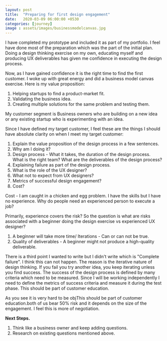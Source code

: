 ```yaml
---
layout: post
title:  "Preparing for first design engagement"
date:   2020-03-09 06:00:00 +0530
categories: [journey]
image : assets/images/businessmodelcanvas.jpg
---
```


I have completed my prototype and included it as part of my portfolio. I feel have done most of the preparation which was the part of the initial plan. Doing a design thinking exercise on my own, educating myself and producing UX deliverables has given me confidence in executing the design process. 

Now, as I have gained confidence it is the right time to find the first customer.  I woke up with great energy and did a business model canvas exercise.  Here is my value proposition:

1. Helping startups to find a product-market fit.
2. Validating the business idea.
3. Creating multiple solutions for the same problem and testing them.

My customer segment is Business owners who are building on a new idea or any existing startup who is experimenting with an idea. 

Since I have defined my target customer, I feel these are the things I should have absolute clarity on when I meet my target customer:

1. Explain the value proposition of the design process in a few sentences.
2. Why am I doing it?
3. Design process -  What it takes, the duration of the design process.  What is the right team? What are the deliverables of the design process? 
4. Explaining failure as part of the design process.
5. What is the role of the UX designer? 
6. What not to expect from UX designers?
7. Metrics of successful design engagement?
7. Cost?

Cost - I am caught in a chicken and egg problem.  I have the skills but I have no experience. Why do people need an experienced person to execute a job? 

Primarily, experience covers the risk?  So the question is what are risks associated with a beginner doing the design exercise vs experienced UX designer?  

1. A beginner will take more time/ Iterations - Can or can not be true.
2. Quality of deliverables - A beginner might not produce a high-quality deliverable.

There is a third point I wanted to write but I didn't write which is "Complete failure".  I think this can not happen.  The reason is the iterative nature of design thinking. If you fail you try another idea, you keep iterating unless you find success. The success of the design process is defined by many criteria which need to be measured.  Since I will be working independently I need to define the metrics of success criteria and measure it during the test phase.  This should be part of customer education.

As you see it is very hard to be objThis should be part of customer education.both of us bear 50% risk and it depends on the size of the engagement.  I feel this is more of negotiation. 

**Next Steps.** 

1. Think like a business owner and keep adding questions.
2. Research on existing questions mentioned above.